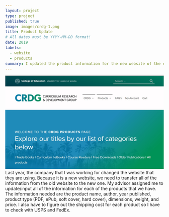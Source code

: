 ```yaml
---
layout: project
type: project
published: true
image: images/crdg-1.png
title: Product Update
# All dates must be YYYY-MM-DD format!
date: 2019
labels:
  - website
  - products
summary: I updated the product information for the new website of the company I was working for.
---
```


<img class="ui tiny left circular floated image" src="../images/CRDG.jpg">
Last year, the company that I was working for changed the website that they are using. Because it is a new website, we need to transfer all of the information from the old website to the new one. My advisor assigned me to update/input all of the information for each of the products that we have. The information needed are the product name, author, year published, product type (PDF, ePub, soft cover, hard cover), dimensions, weight, and price. I also have to figure out the shipping cost for each product so I have to check with USPS and FedEx. 

